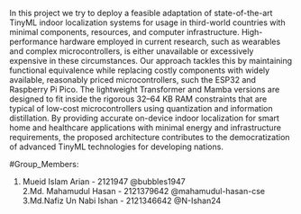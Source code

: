 In this project we try to deploy a feasible adaptation
of state-of-the-art TinyML indoor localization systems for usage
in third-world countries with minimal components, resources,
and computer infrastructure. High-performance hardware employed in current research, such as wearables and complex
microcontrollers, is either unavailable or excessively expensive in
these circumstances. Our approach tackles this by maintaining
functional equivalence while replacing costly components with
widely available, reasonably priced microcontrollers, such the
ESP32 and Raspberry Pi Pico. The lightweight Transformer and
Mamba versions are designed to fit inside the rigorous 32–64 KB
RAM constraints that are typical of low-cost microcontrollers
using quantization and information distillation. By providing
accurate on-device indoor localization for smart home and
healthcare applications with minimal energy and infrastructure
requirements, the proposed architecture contributes to the democratization of advanced TinyML technologies for developing
nations.


#Group_Members:
1. Mueid Islam Arian - 2121947 @bubbles1947  
2.Md. Mahamudul Hasan - 2121379642 @mahamudul-hasan-cse  
3.Md.Nafiz Un Nabi Ishan - 2121346642 @N-Ishan24  

